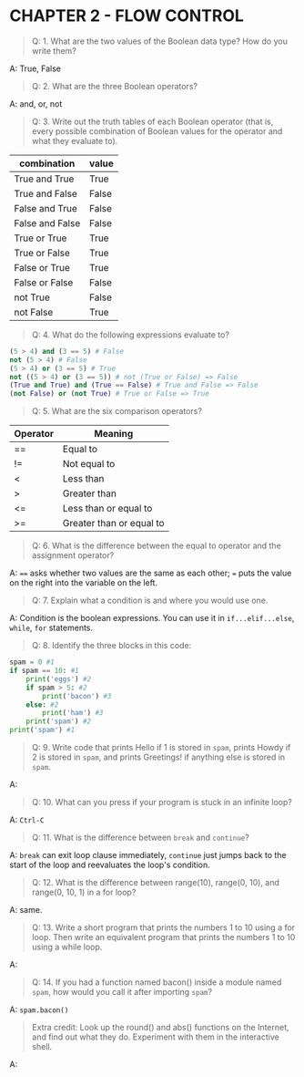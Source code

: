 # CHAPTER 2 - FLOW CONTROL

> Q: 1. What are the two values of the Boolean data type? How do you write them?

A: True, False

> Q: 2. What are the three Boolean operators?

A: and, or, not

> Q: 3. Write out the truth tables of each Boolean operator (that is, every possible combination of Boolean values for the operator and what they evaluate to).

| combination     | value |
| --------------- | ----- |
| True and True   | True  |
| True and False  | False |
| False and True  | False |
| False and False | False |
| True or True    | True  |
| True or False   | True  |
| False or True   | True  |
| False or False  | False |
| not True        | False |
| not False       | True  |

> Q: 4. What do the following expressions evaluate to?

```python
(5 > 4) and (3 == 5) # False
not (5 > 4) # False
(5 > 4) or (3 == 5) # True
not ((5 > 4) or (3 == 5)) # not (True or False) => False
(True and True) and (True == False) # True and False => False
(not False) or (not True) # True or False => True
```

> Q: 5. What are the six comparison operators?

| Operator | Meaning                  |
| -------- | ------------------------ |
| ==       | Equal to                 |
| !=       | Not equal to             |
| <        | Less than                |
| >        | Greater than             |
| <=       | Less than or equal to    |
| >=       | Greater than or equal to |

> Q: 6. What is the difference between the equal to operator and the assignment operator?

A: `==` asks whether two values are the same as each other; `=` puts the value on the right into the variable on the left.

> Q: 7. Explain what a condition is and where you would use one.

A: Condition is the boolean expressions. You can use it in `if...elif...else`, `while`, `for` statements.

> Q: 8. Identify the three blocks in this code:

```python
spam = 0 #1
if spam == 10: #1
    print('eggs') #2
    if spam > 5: #2
        print('bacon') #3
    else: #2
        print('ham') #3
    print('spam') #2
print('spam') #1
```

> Q: 9. Write code that prints Hello if 1 is stored in `spam`, prints Howdy if 2 is stored in `spam`, and prints Greetings! if anything else is stored in `spam`.

A: [](condition.py)

> Q: 10. What can you press if your program is stuck in an infinite loop?

A: `Ctrl-C`

> Q: 11. What is the difference between `break` and `continue`?

A: `break` can exit loop clause immediately, `continue` just jumps back to the start of the loop and reevaluates the loop's condition.

> Q: 12. What is the difference between range(10), range(0, 10), and range(0, 10, 1) in a for loop?

A:  same.

> Q: 13. Write a short program that prints the numbers 1 to 10 using a for loop. Then write an equivalent program that prints the numbers 1 to 10 using a while loop.

A: [](loop.py)

> Q: 14. If you had a function named bacon() inside a module named `spam`, how would you call it after importing `spam`?

A: `spam.bacon()`

> Extra credit: Look up the round() and abs() functions on the Internet, and find out what they do. Experiment with them in the interactive shell.

A: [](extra.py)